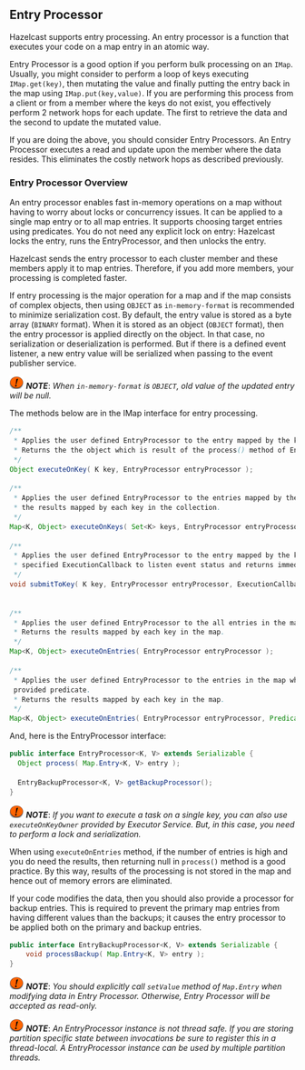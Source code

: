 

## Entry Processor

Hazelcast supports entry processing. An entry processor is a function that executes your code on a map entry in an atomic way. 

Entry Processor is a good option if you perform bulk processing on an `IMap`.  Usually, you might consider to perform a loop of keys executing `IMap.get(key)`, then mutating the value and finally putting the entry back in the map using `IMap.put(key,value)`.  If you are performing this process from a client or from a member where the keys do not exist, you effectively perform 2 network hops for each update. The first to retrieve the data and the second to update the mutated value.

If you are doing the above, you should consider Entry Processors. An Entry Processor executes a read and update upon the member where the data resides.  This eliminates the costly network hops as described previously.

### Entry Processor Overview

An entry processor enables fast in-memory operations on a map without having to worry about locks or concurrency issues. It can be applied to a single map entry or to all map entries. It supports choosing target entries using predicates. You do not need any explicit lock on entry: Hazelcast locks the entry, runs the EntryProcessor, and then unlocks the entry.

Hazelcast sends the entry processor to each cluster member and these members apply it to map entries. Therefore, if you add more members, your processing is completed faster.

If entry processing is the major operation for a map and if the map consists of complex objects, then using `OBJECT` as `in-memory-format` is recommended to minimize serialization cost. By default, the entry value is stored as a byte array (`BINARY` format). When it is stored as an object (`OBJECT` format), then the entry processor is applied directly on the object. In that case, no serialization or deserialization is performed. But if there is a defined event listener, a new entry value will be serialized when passing to the event publisher service.

![image](images/NoteSmall.jpg) ***NOTE***: *When `in-memory-format` is `OBJECT`, old value of the updated entry will be null.*

The methods below are in the IMap interface for entry processing.

```java
/**
 * Applies the user defined EntryProcessor to the entry mapped by the key.
 * Returns the the object which is result of the process() method of EntryProcessor.
 */
Object executeOnKey( K key, EntryProcessor entryProcessor );

/**
 * Applies the user defined EntryProcessor to the entries mapped by the collection of keys.
 * the results mapped by each key in the collection.
 */
Map<K, Object> executeOnKeys( Set<K> keys, EntryProcessor entryProcessor );

/**
 * Applies the user defined EntryProcessor to the entry mapped by the key with
 * specified ExecutionCallback to listen event status and returns immediately.
 */
void submitToKey( K key, EntryProcessor entryProcessor, ExecutionCallback callback );


/**
 * Applies the user defined EntryProcessor to the all entries in the map.
 * Returns the results mapped by each key in the map.
 */
Map<K, Object> executeOnEntries( EntryProcessor entryProcessor );
	   
/**
 * Applies the user defined EntryProcessor to the entries in the map which satisfies 
 provided predicate.
 * Returns the results mapped by each key in the map.
 */
Map<K, Object> executeOnEntries( EntryProcessor entryProcessor, Predicate predicate );
```

And, here is the EntryProcessor interface:

```java
public interface EntryProcessor<K, V> extends Serializable {
  Object process( Map.Entry<K, V> entry );

  EntryBackupProcessor<K, V> getBackupProcessor();
}
```

![image](images/NoteSmall.jpg) ***NOTE***: *If you want to execute a task on a single key, you can also use `executeOnKeyOwner` provided by Executor Service. But, in this case, you need to perform a lock and serialization.*

When using `executeOnEntries` method, if the number of entries is high and you do need the results, then returning null in `process()` method is a good practice. By this way, results of the processing is not stored in the map and hence out of memory errors are eliminated.


If your code modifies the data, then you should also provide a processor for backup entries. This is required to prevent the primary map entries from having different values than the backups; it causes the entry processor to be applied both on the primary and backup entries.

```java
public interface EntryBackupProcessor<K, V> extends Serializable {
    void processBackup( Map.Entry<K, V> entry );
}
```


![image](images/NoteSmall.jpg) ***NOTE***: *You should explicitly call `setValue` method of `Map.Entry` when modifying data in Entry Processor. Otherwise, Entry Processor will be accepted as read-only.*

![image](images/NoteSmall.jpg) ***NOTE***: *An EntryProcessor instance is not thread safe. If you are storing partition specific state between invocations be sure to register this in a thread-local.  A EntryProcessor instance can be used by multiple partition threads.*


